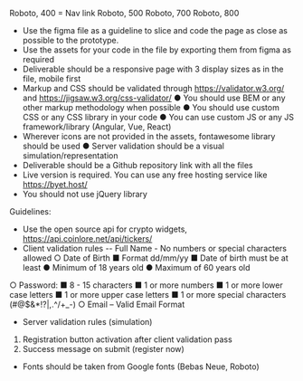 Roboto, 400 = Nav link
Roboto, 500
Roboto, 700
Roboto, 800


- Use the figma file as a guideline to slice and code the page as close as possible to the
prototype.
- Use the assets for your code in the file by exporting them from figma as required
- Deliverable should be a responsive page with 3 display sizes as in the file, mobile first
- Markup and CSS should be validated through https://validator.w3.org/ and
https://jigsaw.w3.org/css-validator/
● You should use BEM or any other markup methodology when possible
● You should use custom CSS or any CSS library in your code
● You can use custom JS or any JS framework/library (Angular, Vue, React)
 - Wherever icons are not provided in the assets, fontawesome library should be used
● Server validation should be a visual simulation/representation
 - Deliverable should be a Github repository link with all the files
 - Live version is required. You can use any free hosting service like https://byet.host/
 - You should not use jQuery library

Guidelines:

- Use the open source api for crypto widgets, https://api.coinlore.net/api/tickers/
- Client validation rules
-- Full Name - No numbers or special characters allowed
○ Date of Birth
■ Format dd/mm/yy
■ Date of birth must be at least
● Minimum of 18 years old
● Maximum of 60 years old

○ Password:
■ 8 - 15 characters
■ 1 or more numbers
■ 1 or more lower case letters
■ 1 or more upper case letters
■ 1 or more special characters (#[]()@$&*!?|,.^/\+_-)
○ Email – Valid Email Format
 -  Server validation rules (simulation)
   1. Registration button activation after client validation pass
   2.  Success message on submit (register now)
 -  Fonts should be taken from Google fonts (Bebas Neue, Roboto)